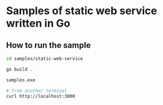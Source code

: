 # Samples of static web service written in Go

## How to run the sample

```bash
cd samples/static-web-service

go build .

samples.exe

# from another terminal
curl http://localhost:3000
```

